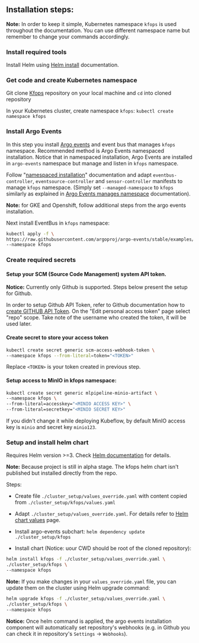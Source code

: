 ## Installation steps:

__Note:__ In order to keep it simple, Kubernetes namespace `kfops` is used 
throughout the documentation. You can use different namespace name but remember 
to change your commands accordingly.

### Install required tools

Install Helm using [Helm install](https://helm.sh/docs/intro/install/) documentation.

### Get code and create Kubernetes namespace

Git clone [Kfops](https://github.com/bartgras/kfops) repository on your local machine and `cd` into cloned repository

In your Kubernetes cluster, create namespace `kfops`: `kubectl create namespace kfops`  

### Install Argo Events

In this step you install [Argo events](https://argoproj.github.io/argo-events/) and event bus that manages `kfops` namespace. 
Recommended method is Argo Events namespaced installation.
Notice that in namespaced installation, Argo Events are installed in `argo-events` namespace but manage and listen in `kfops` namespace.

Follow "[namespaced installation](https://argoproj.github.io/argo-events/installation/#namespace-installation)" documentation
and adapt `eventbus-controller`, `eventsource-controller` and `sensor-controller` manifests to manage `kfops` namespace.
(Simply set `--managed-namespace` to `kfops` similarly as explained in 
[Argo Events manages namespace](https://argoproj.github.io/argo-events/managed-namespace/) documentation).

__Note:__ for GKE and Openshift, follow additional steps from the argo events installation.

Next install EventBus in `kfops` namespace:

```bash
kubectl apply -f \
https://raw.githubusercontent.com/argoproj/argo-events/stable/examples/eventbus/native.yaml \
--namespace kfops
```

### Create required secrets

#### Setup your SCM (Source Code Management) system API token.

__Notice:__ Currently only Github is supported. Steps below present the setup for Github.
  
In order to setup Github API Token, refer to Github documentation how to [create GITHUB API Token](https://docs.github.com/en/github/authenticating-to-github/keeping-your-account-and-data-secure/creating-a-personal-access-token). On the "Edit personal access token" page select "repo" scope.
Take note of the username who created the token, it will be used later.

#### Create secret to store your access token

```bash
kubectl create secret generic scm-access-webhook-token \
--namespace kfops --from-literal=token="<TOKEN>"
```

Replace `<TOKEN>` is your token created in previous step.

#### Setup access to MinIO in kfops namespace:

```bash
kubectl create secret generic mlpipeline-minio-artifact \
--namespace kfops \
--from-literal=accesskey="<MINIO ACCESS KEY>" \
--from-literal=secretkey="<MINIO SECRET KEY>"
```

If you didn't change it while deploying Kubeflow, by default MinIO access key is `minio` and secret key `minio123`.

### Setup and install helm chart

Requires Helm version >=3. Check [Helm documentation](https://helm.sh/docs/intro/install/) for details.

__Note:__ Because project is still in alpha stage. The kfops helm chart isn't published but installed directly from the repo.

Steps:

* Create file `./cluster_setup/values_override.yaml` with content copied from `./cluster_setup/kfops/values.yaml`

* Adapt `./cluster_setup/values_override.yaml`. For details refer to [Helm chart values](chart_values.md) page.

* Install argo-events subchart: `helm dependency update ./cluster_setup/kfops`

* Install chart (Notice: uour CWD should be root of the cloned repository):

```bash
helm install kfops -f ./cluster_setup/values_override.yaml \
./cluster_setup/kfops \
--namespace kfops
```

__Note:__ If you make changes in your `values_override.yaml` file, you can update them on the 
cluster using Helm upgrade command:

```bash
helm upgrade kfops -f ./cluster_setup/values_override.yaml \
./cluster_setup/kfops \
--namespace kfops
```

__Notice:__ Once helm command is applied, the argo events installation component will automatically 
set repository's webhooks (e.g. in Github you can check it in repository's `Settings` -> `Webhooks`).
